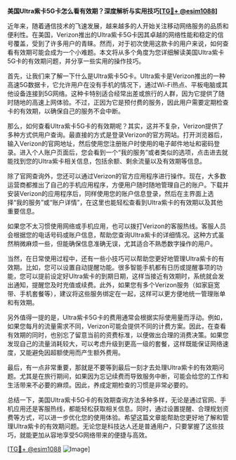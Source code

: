 **美国Ultra紫卡5G卡怎么看有效期？深度解析与实用技巧[[TG💪+ @esim1088](https://t.me/s/esim1088)]**

近年来，随着通信技术的飞速发展，越来越多的人开始关注移动网络服务的品质和便利性。在美国，Verizon推出的Ultra紫卡5G卡因其卓越的网络性能和稳定的信号覆盖，受到了许多用户的青睐。然而，对于初次使用这款卡的用户来说，如何查看有效期可能会成为一个小难题。本文将从多个角度为您详细解读美国Ultra紫卡5G卡的有效期问题，并分享一些实用的操作技巧。

首先，让我们来了解一下什么是Ultra紫卡5G卡。Ultra紫卡是Verizon推出的一种高速5G数据卡，它允许用户在没有手机的情况下，通过Wi-Fi热点、平板电脑或其他设备连接到5G网络。这种卡特别适合经常出差或旅行的人群，因为它提供了随时随地的高速上网体验。不过，正因为它是预付费的服务，因此用户需要定期检查卡的有效期，以确保自己的服务不会中断。

那么，如何查看Ultra紫卡5G卡的有效期呢？其实，这并不复杂，Verizon提供了多种方式供用户查询。最直接的方式是登录Verizon的官方网站。打开浏览器后，输入Verizon的官网地址，然后使用您注册账户时使用的电子邮件地址和密码登录。进入个人账户页面后，您会看到一个“我的服务”或者类似的选项，点击进去就能找到您的Ultra紫卡相关信息，包括余额、剩余流量以及有效期等信息。

除了官网查询外，您还可以通过Verizon的官方应用程序进行操作。现在，大多数运营商都推出了自己的手机应用程序，方便用户随时随地管理自己的账户。下载并安装Verizon的应用程序后，同样使用您的账户信息登录，然后在主界面上选择“我的服务”或“账户详情”，在这里也能轻松查看到Ultra紫卡的有效期以及其他重要信息。

如果您不太习惯使用网络或手机应用，也可以拨打Verizon的客服热线。客服人员会根据您的电话号码或账户信息，帮助您查询Ultra紫卡的详细情况。这种方式虽然稍微麻烦一些，但能确保信息准确无误，尤其适合不熟悉数字操作的用户。

当然，在日常使用过程中，还有一些小技巧可以帮助您更好地管理Ultra紫卡的有效期。比如，您可以设置自动提醒功能。很多智能手机都有日历或提醒事项的功能，您可以提前设定好Ultra紫卡的到期日期，这样当接近有效期时，系统就会发出通知，提醒您及时充值或续费。此外，如果您有多个Verizon服务（如家庭宽带、手机套餐等），建议将这些服务绑定在一起，这样可以更方便地统一管理账单和有效期。

另外值得一提的是，Ultra紫卡5G卡的费用通常会根据实际使用量而浮动。例如，如果您每月的流量需求不同，Verizon可能会提供不同的计费方案。因此，在查看有效期的同时，也别忘了留意当前的资费标准，以便做出合理的消费决策。如果您发现自己的流量消耗较大，可以考虑升级到更高一级的套餐，这样既能保证网络速度，又能避免因超额使用而产生额外费用。

最后，有一点非常重要，那就是不要等到最后一刻才去处理Ultra紫卡的有效期问题。尤其是在旅行期间，如果因为忘记续费而导致服务中断，可能会给您的工作和生活带来不必要的麻烦。因此，养成定期检查的习惯是非常必要的。

总结一下，美国Ultra紫卡5G卡的有效期查询方法多种多样，无论是通过官网、手机应用还是客服热线，都能轻松获取相关信息。同时，通过设置提醒、合理规划资费等方式，可以进一步优化您的使用体验。希望这篇文章能帮助您更好地了解和管理Ultra紫卡的有效期问题。无论您是科技达人还是普通用户，只要掌握了这些技巧，就能更加从容地享受5G网络带来的便捷与高效。

[[TG💪+ @esim1088](https://t.me/s/esim1088) ![Image](https://i.postimg.cc/4NQfJmqS/Snipaste-2025-05-13-00-14-12.png)]
